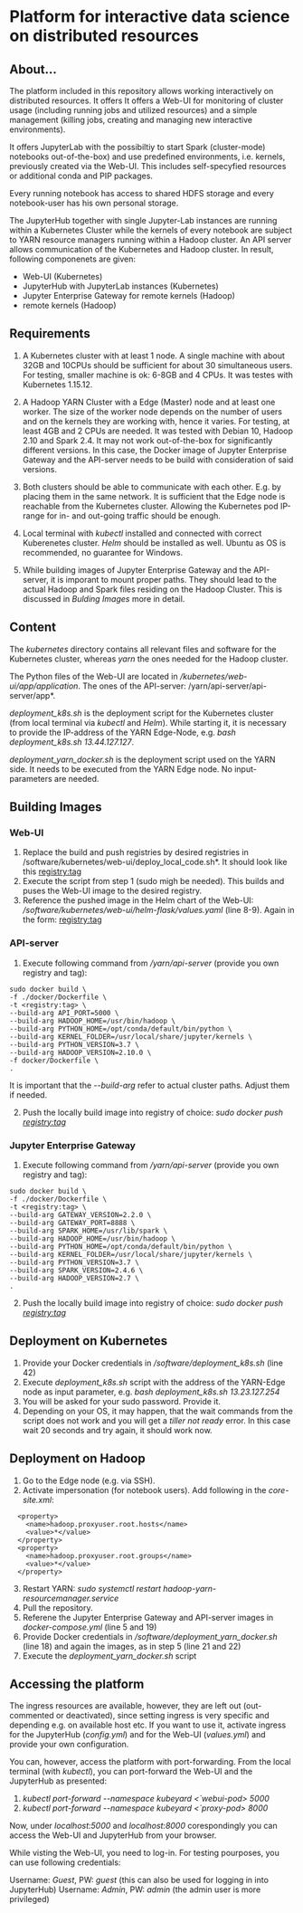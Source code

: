 # Platform for interactive data science on distributed resources

## About...
The platform included in this repository allows working interactively on distributed resources. It offers  It offers a Web-UI for  monitoring of cluster usage (including running jobs and utilized resources) and a  simple management (killing jobs, creating and managing new interactive environments).  

It offers JupyterLab with the possibiltiy to start Spark (cluster-mode) notebooks out-of-the-box) and use predefined environments, i.e. kernels,  previously created via the Web-UI. This includes self-specyfied resources or additional conda and PIP packages.  

Every running notebook has access to shared HDFS storage and every notebook-user has his own personal storage. 

The JupyterHub together with single Jupyter-Lab instances are running within a Kubernetes Cluster while the kernels of every notebook are subject to YARN resource managers running within a Hadoop cluster.  An API server allows communication of the Kubernetes and Hadoop cluster. In result, following componenets are given:

 - Web-UI (Kubernetes)
 - JupyterHub with JupyterLab instances (Kubernetes)
 - Jupyter Enterprise Gateway for remote kernels (Hadoop)
 - remote kernels (Hadoop)

## Requirements

1. A Kubernetes cluster with at least 1 node. A single machine with about 32GB and 10CPUs should be sufficient for about 30 simultaneous users.  For testing, smaller machine is ok: 6-8GB and 4 CPUs. It was testes with Kubernetes 1.15.12.

2. A Hadoop YARN Cluster with a Edge (Master) node and at least one worker. The size of the worker node depends on the number of users and on the kernels they are working with, hence it varies. For testing, at least 4GB and 2 CPUs are needed. It was tested with Debian 10, Hadoop 2.10 and Spark 2.4. It may not work out-of-the-box for significantly different versions. In this case, the Docker image of Jupyter Enterprise Gateway and the API-server needs to be build with consideration of said versions.

3. Both clusters should be able to communicate with each other. E.g. by placing them in the same network. It is sufficient that the Edge node is reachable from the Kubernetes cluster. Allowing the Kubernetes pod IP-range for in- and out-going traffic should be enough.

4. Local terminal with *kubectl* installed and connected with correct Kuberenetes cluster. *Helm* should be installed as well.  Ubuntu as OS is recommended, no guarantee for Windows. 
5. While building images of Jupyter Enterprise Gateway and the API-server, it is imporant to mount proper paths. They should lead to the actual Hadoop and Spark files residing on the Hadoop Cluster. This is discussed in *Bulding Images* more in detail. 


## Content

The *kubernetes* directory contains all relevant files and software for the Kubernetes cluster, whereas *yarn* the ones needed for the Hadoop cluster.

The Python files of the Web-UI are located in */kubernetes/web-ui/app/application*. The ones of the API-server: /yarn/api-server/api-server/app*.

*deployment_k8s.sh*  is the deployment script for the Kubernetes cluster (from local terminal via *kubectl* and *Helm*). While starting it, it is necessary to provide the IP-address of the YARN Edge-Node, e.g. *bash deployment_k8s.sh 13.44.127.127*.

*deployment_yarn_docker.sh* is the deployment script used on the YARN side. It needs to be executed from the YARN Edge node. No input-parameters are needed.

## Building Images

### Web-UI

 1. Replace the build and push registries by desired registries in /software/kubernetes/web-ui/deploy_local_code.sh*. It should look like this <registry:tag>
2. Execute the script from step 1 (sudo migh be needed). This builds and puses the Web-UI image to the desired registry.
 3. Reference the pushed image in the Helm chart of the Web-UI: */software/kubernetes/web-ui/helm-flask/values.yaml* (line 8-9). Again in the form: <registry:tag>

### API-server
 1.  Execute following command from */yarn/api-server* (provide you own registry and tag):
```
sudo docker build \
-f ./docker/Dockerfile \
-t <registry:tag> \
--build-arg API_PORT=5000 \
--build-arg HADOOP_HOME=/usr/bin/hadoop \
--build-arg PYTHON_HOME=/opt/conda/default/bin/python \
--build-arg KERNEL_FOLDER=/usr/local/share/jupyter/kernels \
--build-arg PYTHON_VERSION=3.7 \
--build-arg HADOOP_VERSION=2.10.0 \
-f docker/Dockerfile \
.
```

It is important that the *--build-arg* refer to actual cluster paths. Adjust them if needed.  

2. Push the locally build image into registry of choice: *sudo docker push <registry:tag>*

### Jupyter Enterprise Gateway

 1.  Execute following command from */yarn/api-server* (provide you own registry and tag):
```
sudo docker build \
-f ./docker/Dockerfile \
-t <registry:tag> \
--build-arg GATEWAY_VERSION=2.2.0 \
--build-arg GATEWAY_PORT=8888 \
--build-arg SPARK_HOME=/usr/lib/spark \
--build-arg HADOOP_HOME=/usr/bin/hadoop \
--build-arg PYTHON_HOME=/opt/conda/default/bin/python \
--build-arg KERNEL_FOLDER=/usr/local/share/jupyter/kernels \
--build-arg PYTHON_VERSION=3.7 \
--build-arg SPARK_VERSION=2.4.6 \
--build-arg HADOOP_VERSION=2.7 \
.
```
2. Push the locally build image into registry of choice: *sudo docker push <registry:tag>*

## Deployment on Kubernetes 

1. Provide your Docker credentials in */software/deployment_k8s.sh* (line 42)
2.  Execute *deployment_k8s.sh* script with the address of the YARN-Edge node as input parameter, e.g. *bash deployment_k8s.sh 13.23.127.254*
3. You will be asked for your sudo password. Provide it.
4. Depending on your OS, it may happen, that the wait commands from the script does not work and you will get a *tiller not ready* error. In this case wait 20 seconds and try again, it should work now.

## Deployment on Hadoop 
1. Go to the Edge node (e.g. via SSH).
2. Activate impersonation (for notebook users). Add following in the *core-site.xml*: 

```
  <property>
    <name>hadoop.proxyuser.root.hosts</name>
    <value>*</value>
  </property>
  <property>
    <name>hadoop.proxyuser.root.groups</name>
    <value>*</value>
  </property>
```
3.  Restart YARN: *sudo systemctl restart hadoop-yarn-resourcemanager.service*
4.  Pull the repository.
5. Referene the Jupyter Enterprise Gateway and API-server images in *docker-compose.yml* (line 5 and 19)
6. Provide Docker credentials in */software/deployment_yarn_docker.sh* (line 18) and again the images, as in step 5 (line 21 and 22)
7. Execute the *deployment_yarn_docker.sh* script

## Accessing the platform

The ingress resources are available, however, they are left out (out-commented or deactivated), since setting ingress is very specific and depending e.g. on available host etc. If you want to use it, activate ingress for the JupyterHub (*config.yml*) and for the Web-UI (*values.yml*) and provide your own configuration.

You can, however, access the platform with port-forwarding. From the local terminal (with *kubectl*), you can port-forward the Web-UI and the JupyterHub as presented:

1. *kubectl port-forward --namespace kubeyard <`webui-pod> 5000*
2. *kubectl port-forward --namespace kubeyard <`proxy-pod> 8000* 

Now, under *localhost:5000* and *localhost:8000* corespondingly you can access the Web-UI and JupyterHub from your browser.

While visting the Web-UI, you need to log-in. For testing pourposes,  you can use following credentials:

Username: *Guest*, PW: *guest* (this can also be used for logging in into JupyterHub)
Username: *Admin*, PW: *admin*  (the admin user is more privileged) 
